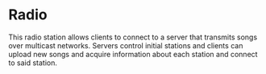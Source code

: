 # Radio
This radio station allows clients to connect to a server that transmits songs over multicast networks.
Servers control initial stations and clients can upload new songs and acquire information about each station and connect to said station.
